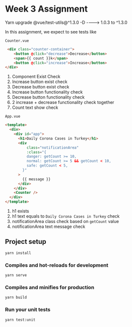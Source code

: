 # Week 3 Assignment

Yarn upgrade @vue/test-utils@^1.3.0 -D  ----> 1.0.3 to  ^1.3.0 

In this assignment, we expect to see tests like

`Counter.vue`
```html
 <div class="counter-container">
    <button @click="decrease">Decrease</button>
    <span>{{ count }}k</span>
    <button @click="increase">Increase</button>
</div>
```

1. Component Exist Check
2. Increase button exist check
3. Decrease button exist check
4. Increase button functionality check
5. Decrease button functionality check
6. 2 increase + decrease functionality check together
7. Count text show check

`App.vue`
```html
<template>
  <div>
    <div id="app">
      <h1>Daily Corona Cases in Turkey</h1>
      <div
          class="notificationArea"
          :class="{
          danger: getCount >= 10,
          normal: getCount >= 5 && getCount < 10,
          safe: getCount < 5,
        }"
      >
        {{ message }}
      </div>
    </div>
    <Counter />
  </div>
</template>
```

1. h1 exists 
2. h1 text equals to `Daily Corona Cases in Turkey` check
3. notificationArea class check based on `getCount` value
4. notificationArea text message check

## Project setup
```
yarn install
```

### Compiles and hot-reloads for development
```
yarn serve
```

### Compiles and minifies for production
```
yarn build
```

### Run your unit tests
```
yarn test:unit
```
